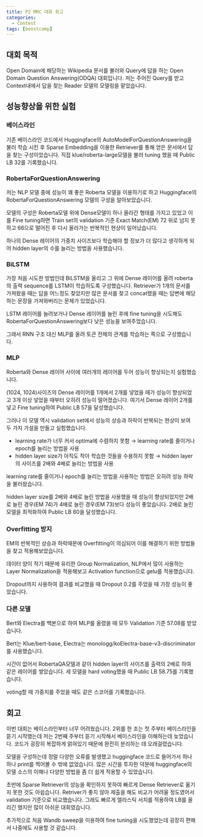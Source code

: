 ```yaml
---
title: P2 MRC 대회 회고
categories:
  - Contest
tags: [boostcamp]
---
```

## 대회 목적
Open Domain에 해당하는 Wikipedia 문서를 불러와 Query에 답을 하는 Open Domain Question Answering(ODQA) 대회입니다. 저는 주어진 Query를 받고 Context내에서 답을 찾는 Reader 모델의 모델링을 맡았습니다.

## 성능향상을 위한 실험
### 베이스라인

기존 베이스라인 코드에서 Huggingface의 AutoModelForQuestionAnswering을 불러 학습 시킨 후 Sparse Embedding을 이용한 Retriever를 통해 얻은 문서에서 답을 찾는 구성이었습니다. 직접 klue/roberta-large모델을 불러 tuning 했을 때 Public LB 32를 기록했습니다.

### RobertaForQuestionAnswering

저는 NLP 모델 중에 성능이 꽤 좋은 Roberta 모델을 이용하기로 하고 Huggingface의 RobertaForQuestionAnswering 모델의 구성을 알아보았습니다.

모델의 구성은 Roberta모델 위에 Dense모델이 하나 올라간 형태를 가지고 있었고 이를 Fine tuning하면 Train set의 validation 기준 Exact Match(EM) 72 위로 넘지 못하고 66으로 떨어진 후 다시 올라가는 반복적인 현상이 일어났습니다.

하나의 Dense 레이어의 가중치 사이즈보다 학습해야 할 정보가 더 많다고 생각하게 되어 hidden layer의 수를 늘리는 방법을 사용했습니다.

### BiLSTM

가장 처음 시도한 방법인데 BiLSTM을 올리고 그 위에 Dense 레이어를 올려 roberta의 출력 sequence를 LSTM이 학습하도록 구성했습니다. Retriever가 1개의 문서를 가져왔을 때는 답을 어느정도 찾았지만 많은 문서를 찾고 concat했을 때는 답변에 해당하는 문장을 가져와버리는 문제가 있었습니다.

LSTM 레이어를 늘려보거나 Dense 레이어를 늘린 후에 fine tuning을 시도해도 RobertaForQuestionAnswering보다 낮은 성능을 보여주었습니다.

그래서 RNN 구조 대신 MLP를 올려 토큰 전체의 관계를 학습하는 쪽으로 구성했습니다.

### MLP

Roberta와 Dense 레이어 사이에 여러개의 레이어를 두어 성능이 향상되는지 실험했습니다. 

(1024, 1024)사이즈의 Dense 레이어를 1개에서 2개를 넣었을 때가 성능이 향상되었고 3개 이상 넣었을 때부터 오히려 성능이 떨어졌습니다. 여기서 Dense 레이어 2개를 넣고 Fine tuning하여 Public LB 57을 달성했습니다.

그러나 이 모델 역시 validation set에서 성능의 상승과 하락이 반복되는 현상이 보여 두 가지 가설을 만들고 실험했습니다.
- learning rate가 너무 커서 optima에 수렴하지 못함 → learning rate를 줄이거나 epoch를 늘리는 방법을 사용
- hidden layer size가 아직도 작아 학습한 것들을 수용하지 못함 → hidden layer의 사이즈를 2배와 4배로 늘리는 방법을 사용

learning rate를 줄이거나 epoch를 늘리는 방법을 사용하는 방법은 오히려 성능 하락을 불러왔습니다.

hidden layer size를 2배와 4배로 늘린 방법을 사용했을 때 성능이 향상되었지만 2배로 늘린 경우(EM 74)가 4배로 늘린 경우(EM 73)보다 성능이 좋았습니다. 2배로 늘린 모델을 최적화하여 Public LB 60을 달성했습니다.

### Overfitting 방지

EM의 반복적인 상승과 하락때문에 Overfitting이 의심되어 이를 해결하기 위한 방법들을 찾고 적용해보았습니다.

데이터 양이 적기 때문에 유리한 Group Normalization, NLP에서 많이 사용하는 Layer Normalization을 적용해보고 Activation function으로 gelu를 적용했습니다. 

Dropout까지 사용하여 결과를 비교했을 때 Dropout 0.2를 주었을 때 가장 성능이 좋았습니다.

### 다른 모델

Bert와 Electra를 백본으로 하여 MLP를 올렸을 때 모두 Validation 기준 57.08를 받았습니다. 

Bert는 Klue/bert-base, Electra는 monologg/koElectra-base-v3-discriminator를 사용했습니다. 

시간이 없어서 RobertaQA모델과 같이 hidden layer의 사이즈를 출력의 2배로 하여 같은 레이어를 쌓았습니다. 세 모델을 hard voting했을 때 Public LB 58.75를 기록했습니다. 

voting할 때 가중치를 주었을 때도 같은 스코어를 기록했습니다.

## 회고
이번 대회는 베이스라인부터 너무 어려웠습니다. 2위를 한 조는 첫 주부터 베이스라인을 뜯기 시작했는데 저는 2번째 주부터 뜯기 시작해서 베이스라인을 이해하는데 늦었습니다. 코드가 굉장히 복잡하게 얽혀있기 때문에 완전히 분리하는 데 오래걸렸습니다.

모델을 구성하는데 정말 다양한 오류를 발생했고 huggingface 코드로 들어가서 하나하나 print를 찍어볼 수 밖에 없었습니다. 많은 시간을 투자한 덕분에 huggingface의 모델 소스의 이해나 다양한 방법을 좀 더 쉽게 적용할 수 있었습니다.

초반에 Sparse Retriever의 성능을 확인하지 못하여 빠르게 Dense Retriever로 옮기지 못한 것도 아쉽습니다. Retriver가 좋지 않아 제출을 해도 비교가 어려울 정도였어서 validation 기준으로 비교했습니다. 그래도 빠르게 엘라스틱 서치를 적용하여 LB를 올리긴 했지만 많이 아쉬운 대회였습니다.

추가적으로 처음 Wandb sweep을 이용하여 fine tuning을 시도했었는데 굉장히 편해서 나중에도 사용할 것 같습니다.
